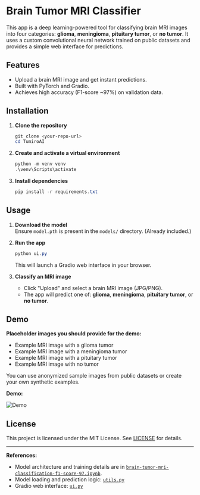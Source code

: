# Brain Tumor MRI Classifier

This app is a deep learning-powered tool for classifying brain MRI images into four categories: **glioma**, **meningioma**, **pituitary tumor**, or **no tumor**. It uses a custom convolutional neural network trained on public datasets and provides a simple web interface for predictions.

## Features

- Upload a brain MRI image and get instant predictions.
- Built with PyTorch and Gradio.
- Achieves high accuracy (F1-score ~97%) on validation data.

## Installation

1. **Clone the repository**  
   ```powershell
   git clone <your-repo-url>
   cd TumiroAI
   ```

2. **Create and activate a virtual environment**  
   ```powershell
   python -m venv venv
   .\venv\Scripts\activate
   ```

3. **Install dependencies**  
   ```powershell
   pip install -r requirements.txt
   ```

## Usage

1. **Download the model**  
   Ensure `model.pth` is present in the `models/` directory. (Already included.)

2. **Run the app**  
   ```powershell
   python ui.py
   ```
   This will launch a Gradio web interface in your browser.

3. **Classify an MRI image**  
   - Click "Upload" and select a brain MRI image (JPG/PNG).
   - The app will predict one of: **glioma**, **meningioma**, **pituitary tumor**, or **no tumor**.

## Demo

**Placeholder images you should provide for the demo:**
- Example MRI image with a glioma tumor
- Example MRI image with a meningioma tumor
- Example MRI image with a pituitary tumor
- Example MRI image with no tumor

You can use anonymized sample images from public datasets or create your own synthetic examples.

**Demo:**

![Demo]("assets/brain_tumor_demo.mp4") 


## License

This project is licensed under the MIT License. See [LICENSE](LICENSE) for details.

---

**References:**  
- Model architecture and training details are in [`brain-tumor-mri-classification-f1-score-97.ipynb`](brain-tumor-mri-classification-f1-score-97.ipynb).
- Model loading and prediction logic: [`utils.py`](utils.py)
- Gradio web interface: [`ui.py`](ui.py)
